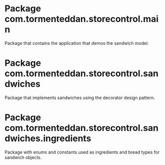 # Package com.tormenteddan.storecontrol.main

Package that contains the application that demos the sandwich model.

# Package com.tormenteddan.storecontrol.sandwiches

Package that implements sandwiches using the decorator design pattern.

# Package com.tormenteddan.storecontrol.sandwiches.ingredients

Package with enums and constants used as ingredients and bread types for 
sandwich objects.